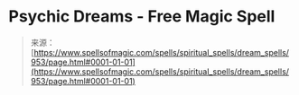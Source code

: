 <!--yml

category: 未分类

date: 2024-06-12 18:33:42

-->

# Psychic Dreams - Free Magic Spell

> 来源：[https://www.spellsofmagic.com/spells/spiritual_spells/dream_spells/953/page.html#0001-01-01](https://www.spellsofmagic.com/spells/spiritual_spells/dream_spells/953/page.html#0001-01-01)
